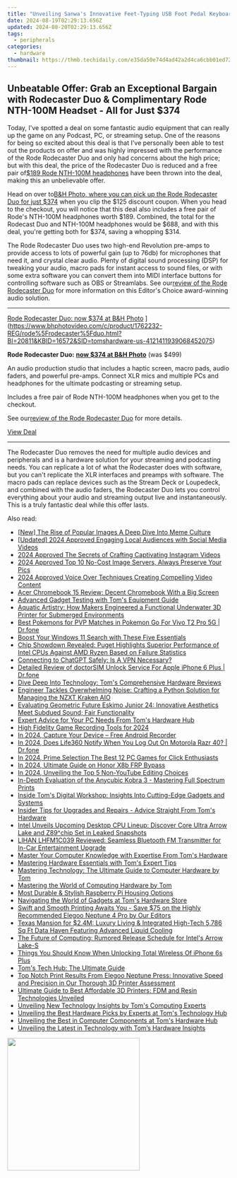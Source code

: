 ```yaml
---
title: "Unveiling Sanwa's Innovative Feet-Typing USB Foot Pedal Keyboards: A Step Forward in Ergonomics"
date: 2024-08-19T02:29:13.656Z
updated: 2024-08-20T02:29:13.656Z
tags:
  - peripherals
categories:
  - hardware
thumbnail: https://thmb.techidaily.com/e35da50e74d4ad42a2d4ca6cbb01ed721572402298c4b208ceac1efbbaaf58d4.png
---
```


## Unbeatable Offer: Grab an Exceptional Bargain with Rodecaster Duo & Complimentary Rode NTH-100M Headset - All for Just $374

Today, I've spotted a deal on some fantastic audio equipment that can really up the game on any Podcast, PC, or streaming setup. One of the reasons for being so excited about this deal is that I've personally been able to test out the products on offer and was highly impressed with the performance of the Rode Rodecaster Duo and only had concerns about the high price; but with this deal, the price of the Rodecaster Duo is reduced and a free pair of[$189 Rode NTH-100M headphones](https://www.bhphotovideo.com/c/product/1736508-REG/rode%5Fnth%5F100m%5Fprofessional%5Fclosed%5Fback%5Fover%5Fear.html?BI=20811&KBID=16572&SID=tomshardware-us-1395232693852734180) have been thrown into the deal, making this an unbelievable offer.

 Head on over to[B&H Photo, where you can pick up the Rode Rodecaster Duo for just $374](https://www.bhphotovideo.com/c/product/1762232-REG/rode%5Frodecaster%5Fduo.html?BI=20811&KBID=16572&SID=tomshardware-us-9550360928611810007) when you clip the $125 discount coupon. When you head to the checkout, you will notice that this deal also includes a free pair of Rode's NTH-100M headphones worth $189\. Combined, the total for the Rodecast Duo and NTH-100M headphones would be $688, and with this deal, you're getting both for $374, saving a whopping $314.

 The Rode Rodecaster Duo uses two high-end Revolution pre-amps to provide access to lots of powerful gain (up to 76db) for microphones that need it, and crystal clear audio. Plenty of digital sound processing (DSP) for tweaking your audio, macro pads for instant access to sound files, or with some extra software you can convert them into MIDI interface buttons for controlling software such as OBS or Streamlabs. See our[review of the Rode Rodecaster Duo](https://tools.techidaily.com) for more information on this Editor's Choice award-winning audio solution.

---

[Rode Rodecaster Duo: now $374 at B&amp;H Photo](https://cdn.mos.cms.futurecdn.net/mqoC7Ry4RxPoYY5iKafFfU-200-100.png "Rode Rodecaster Duo: now $374 at B&amp;H Photo") ](https://www.bhphotovideo.com/c/product/1762232-REG/rode%5Frodecaster%5Fduo.html?BI=20811&KBID=16572&SID=tomshardware-us-4121411939068452075)

**Rode Rodecaster Duo:** [**now $374 at B&H Photo**](https://www.bhphotovideo.com/c/product/1762232-REG/rode%5Frodecaster%5Fduo.html?BI=20811&KBID=16572&SID=tomshardware-us-1455225417336346865) (was $499)  
  
 An audio production studio that includes a haptic screen, macro pads, audio faders, and powerful pre-amps. Connect XLR mics and multiple PCs and headphones for the ultimate podcasting or streaming setup.  
  
 Includes a free pair of Rode NTH-100M headphones when you get to the checkout.

 See our[review of the Rode Rodecaster Duo](https://tools.techidaily.com) for more details.

[View Deal](https://www.bhphotovideo.com/c/product/1762232-REG/rode%5Frodecaster%5Fduo.html?BI=20811&KBID=16572&SID=tomshardware-us-4121411939068452075)

---

 The Rodecaster Duo removes the need for multiple audio devices and peripherals and is a hardware solution for your streaming and podcasting needs. You can replicate a lot of what the Rodecaster does with software, but you can't replicate the XLR interfaces and preamps with software. The macro pads can replace devices such as the Stream Deck or Loupedeck, and combined with the audio faders, the Rodecaster Duo lets you control everything about your audio and streaming output live and instantaneously. This is a truly fantastic deal while this offer lasts.

<ins class="adsbygoogle"
     style="display:block"
     data-ad-format="autorelaxed"
     data-ad-client="ca-pub-7571918770474297"
     data-ad-slot="1223367746"></ins>



<ins class="adsbygoogle"
     style="display:block"
     data-ad-client="ca-pub-7571918770474297"
     data-ad-slot="8358498916"
     data-ad-format="auto"
     data-full-width-responsive="true"></ins>

<span class="atpl-alsoreadstyle">Also read:</span>
<div><ul>
<li><a href="https://some-skills.techidaily.com/new-the-rise-of-popular-images-a-deep-dive-into-meme-culture/"><u>[New] The Rise of Popular Images  A Deep Dive Into Meme Culture</u></a></li>
<li><a href="https://facebook-video-footage.techidaily.com/updated-2024-approved-engaging-local-audiences-with-social-media-videos/"><u>[Updated] 2024 Approved  Engaging Local Audiences with Social Media Videos</u></a></li>
<li><a href="https://instagram-videos.techidaily.com/2024-approved-the-secrets-of-crafting-captivating-instagram-videos/"><u>2024 Approved  The Secrets of Crafting Captivating Instagram Videos</u></a></li>
<li><a href="https://some-guidance.techidaily.com/2024-approved-top-10-no-cost-image-servers-always-preserve-your-pics/"><u>2024 Approved  Top 10 No-Cost Image Servers, Always Preserve Your Pics</u></a></li>
<li><a href="https://remote-screen-capture.techidaily.com/2024-approved-voice-over-techniques-creating-compelling-video-content/"><u>2024 Approved  Voice Over Techniques  Creating Compelling Video Content</u></a></li>
<li><a href="https://buynow-reviews.techidaily.com/acer-chromebook-15-review-decent-chromebook-with-a-big-screen/"><u>Acer Chromebook 15 Review: Decent Chromebook With a Big Screen</u></a></li>
<li><a href="https://hardware-tips.techidaily.com/advanced-gadget-testing-with-toms-equipment-guide/"><u>Advanced Gadget Testing with Tom's Equipment Guide</u></a></li>
<li><a href="https://hardware-tips.techidaily.com/aquatic-artistry-how-makers-engineered-a-functional-underwater-3d-printer-for-submerged-environments/"><u>Aquatic Artistry: How Makers Engineered a Functional Underwater 3D Printer for Submerged Environments</u></a></li>
<li><a href="https://change-location.techidaily.com/best-pokemons-for-pvp-matches-in-pokemon-go-for-vivo-t2-pro-5g-drfone-by-drfone-virtual-android/"><u>Best Pokemons for PVP Matches in Pokemon Go For Vivo T2 Pro 5G | Dr.fone</u></a></li>
<li><a href="https://windows11.techidaily.com/boost-your-windows-11-search-with-these-five-essentials/"><u>Boost Your Windows 11 Search with These Five Essentials</u></a></li>
<li><a href="https://hardware-tips.techidaily.com/chip-showdown-revealed-puget-highlights-superior-performance-of-intel-cpus-against-amd-ryzen-based-on-failure-statistics/"><u>Chip Showdown Revealed: Puget Highlights Superior Performance of Intel CPUs Against AMD Ryzen Based on Failure Statistics</u></a></li>
<li><a href="https://tech-hub.techidaily.com/connecting-to-chatgpt-safely-is-a-vpn-necessary/"><u>Connecting to ChatGPT Safely: Is A VPN Necessary?</u></a></li>
<li><a href="https://iphone-unlock.techidaily.com/detailed-review-of-doctorsim-unlock-service-for-apple-iphone-6-plus-drfone-by-drfone-ios/"><u>Detailed Review of doctorSIM Unlock Service For Apple iPhone 6 Plus | Dr.fone</u></a></li>
<li><a href="https://hardware-tips.techidaily.com/dive-deep-into-technology-toms-comprehensive-hardware-reviews/"><u>Dive Deep Into Technology: Tom's Comprehensive Hardware Reviews</u></a></li>
<li><a href="https://hardware-tips.techidaily.com/engineer-tackles-overwhelming-noise-crafting-a-python-solution-for-managing-the-nzxt-kraken-aio/"><u>Engineer Tackles Overwhelming Noise: Crafting a Python Solution for Managing the NZXT Kraken AIO</u></a></li>
<li><a href="https://hardware-tips.techidaily.com/evaluating-geometric-future-eskimo-junior-24-innovative-aesthetics-meet-subdued-sound-fair-functionality/"><u>Evaluating Geometric Future Eskimo Junior 24: Innovative Aesthetics Meet Subdued Sound; Fair Functionality</u></a></li>
<li><a href="https://hardware-tips.techidaily.com/expert-advice-for-your-pc-needs-from-toms-hardware-hub/"><u>Expert Advice for Your PC Needs From Tom's Hardware Hub</u></a></li>
<li><a href="https://youtube-sure.techidaily.com/fidelity-game-recording-tools-for-2024/"><u>High Fidelity Game Recording Tools for 2024</u></a></li>
<li><a href="https://screen-video-capture.techidaily.com/in-2024-capture-your-device-free-android-recorder/"><u>In 2024, Capture Your Device – Free Android Recorder</u></a></li>
<li><a href="https://review-topics.techidaily.com/in-2024-does-life360-notify-when-you-log-out-on-motorola-razr-40-drfone-by-drfone-virtual-android/"><u>In 2024, Does Life360 Notify When You Log Out On Motorola Razr 40? | Dr.fone</u></a></li>
<li><a href="https://screen-mirroring-recording.techidaily.com/in-2024-prime-selection-the-best-12-pc-games-for-click-enthusiasts/"><u>In 2024, Prime Selection  The Best 12 PC Games for Click Enthusiasts</u></a></li>
<li><a href="https://bypass-frp.techidaily.com/in-2024-ultimate-guide-on-honor-x8b-frp-bypass-by-drfone-android/"><u>In 2024, Ultimate Guide on Honor X8b FRP Bypass</u></a></li>
<li><a href="https://youtube-sure.techidaily.com/24-unveiling-the-top-5-non-youtube-editing-choices/"><u>In 2024, Unveiling the Top 5 Non-YouTube Editing Choices</u></a></li>
<li><a href="https://hardware-tips.techidaily.com/in-depth-evaluation-of-the-anycubic-kobra-3-mastering-full-spectrum-prints/"><u>In-Depth Evaluation of the Anycubic Kobra 3 - Mastering Full Spectrum Prints</u></a></li>
<li><a href="https://hardware-tips.techidaily.com/inside-toms-digital-workshop-insights-into-cutting-edge-gadgets-and-systems/"><u>Inside Tom's Digital Workshop: Insights Into Cutting-Edge Gadgets and Systems</u></a></li>
<li><a href="https://hardware-tips.techidaily.com/insider-tips-for-upgrades-and-repairs-advice-straight-from-toms-hardware/"><u>Insider Tips for Upgrades and Repairs - Advice Straight From Tom's Hardware</u></a></li>
<li><a href="https://hardware-tips.techidaily.com/intel-unveils-upcoming-desktop-cpu-lineup-discover-core-ultra-arrow-lake-and-z89chip-set-in-leaked-snapshots/"><u>Intel Unveils Upcoming Desktop CPU Lineup: Discover Core Ultra Arrow Lake and Z89^chip Set in Leaked Snapshots</u></a></li>
<li><a href="https://hardware-tips.techidaily.com/lihan-lhfm1c039-reviewed-seamless-bluetooth-fm-transmitter-for-in-car-entertainment-upgrade/"><u>LIHAN LHFM1C039 Reviewed: Seamless Bluetooth FM Transmitter for In-Car Entertainment Upgrade</u></a></li>
<li><a href="https://hardware-tips.techidaily.com/master-your-computer-knowledge-with-expertise-from-toms-hardware/"><u>Master Your Computer Knowledge with Expertise From Tom's Hardware</u></a></li>
<li><a href="https://hardware-tips.techidaily.com/mastering-hardware-essentials-with-toms-expert-tips/"><u>Mastering Hardware Essentials with Tom's Expert Tips</u></a></li>
<li><a href="https://hardware-tips.techidaily.com/mastering-technology-the-ultimate-guide-to-computer-hardware-by-tom/"><u>Mastering Technology: The Ultimate Guide to Computer Hardware by Tom</u></a></li>
<li><a href="https://hardware-tips.techidaily.com/mastering-the-world-of-computing-hardware-by-tom/"><u>Mastering the World of Computing Hardware by Tom</u></a></li>
<li><a href="https://hardware-tips.techidaily.com/most-durable-and-stylish-raspberry-pi-housing-options/"><u>Most Durable & Stylish Raspberry Pi Housing Options</u></a></li>
<li><a href="https://hardware-tips.techidaily.com/navigating-the-world-of-gadgets-at-toms-hardware-store/"><u>Navigating the World of Gadgets at Tom's Hardware Store</u></a></li>
<li><a href="https://hardware-tips.techidaily.com/swift-and-smooth-printing-awaits-you-save-75-on-the-highly-recommended-elegoo-neptune-4-pro-by-our-editors/"><u>Swift and Smooth Printing Awaits You - Save $75 on the Highly Recommended Elegoo Neptune 4 Pro by Our Editors</u></a></li>
<li><a href="https://hardware-tips.techidaily.com/texas-mansion-for-24m-luxury-living-and-integrated-high-tech-5786-sq-ft-data-haven-featuring-advanced-liquid-cooling/"><u>Texas Mansion for $2.4M: Luxury Living & Integrated High-Tech 5,786 Sq Ft Data Haven Featuring Advanced Liquid Cooling</u></a></li>
<li><a href="https://hardware-tips.techidaily.com/the-future-of-computing-rumored-release-schedule-for-intels-arrow-lake-s/"><u>The Future of Computing: Rumored Release Schedule for Intel's Arrow Lake-S</u></a></li>
<li><a href="https://ios-unlock.techidaily.com/things-you-should-know-when-unlocking-total-wireless-of-iphone-6s-plus-by-drfone-ios/"><u>Things You Should Know When Unlocking Total Wireless Of iPhone 6s Plus</u></a></li>
<li><a href="https://hardware-tips.techidaily.com/toms-tech-hub-the-ultimate-guide/"><u>Tom's Tech Hub: The Ultimate Guide</u></a></li>
<li><a href="https://hardware-tips.techidaily.com/top-notch-print-results-from-elegoo-neptune-press-innovative-speed-and-precision-in-our-thorough-3d-printer-assessment/"><u>Top Notch Print Results From Elegoo Neptune Press: Innovative Speed and Precision in Our Thorough 3D Printer Assessment</u></a></li>
<li><a href="https://hardware-tips.techidaily.com/ultimate-guide-to-best-affordable-3d-printers-fdm-and-resin-technologies-unveiled/"><u>Ultimate Guide to Best Affordable 3D Printers: FDM and Resin Technologies Unveiled</u></a></li>
<li><a href="https://hardware-tips.techidaily.com/unveiling-new-technology-insights-by-toms-computing-experts/"><u>Unveiling New Technology Insights by Tom's Computing Experts</u></a></li>
<li><a href="https://hardware-tips.techidaily.com/unveiling-the-best-hardware-picks-by-experts-at-toms-technology-hub/"><u>Unveiling the Best Hardware Picks by Experts at Tom's Technology Hub</u></a></li>
<li><a href="https://hardware-tips.techidaily.com/unveiling-the-best-in-computer-components-at-toms-hardware-hub/"><u>Unveiling the Best in Computer Components at Tom's Hardware Hub</u></a></li>
<li><a href="https://hardware-tips.techidaily.com/unveiling-the-latest-in-technology-with-toms-hardware-insights/"><u>Unveiling the Latest in Technology with Tom’s Hardware Insights</u></a></li>
</ul></div>

<!-- affiliate ads begin -->
<a href="https://coinrule.sjv.io/c/5597632/1958374/18409" target="_top" id="1958374"><img src="//a.impactradius-go.com/display-ad/18409-1958374" border="0" alt="" width="300" height="300"/></a><img height="0" width="0" src="https://imp.pxf.io/i/5597632/1958374/18409" style="position:absolute;visibility:hidden;" border="0" />
<!-- affiliate ads end -->